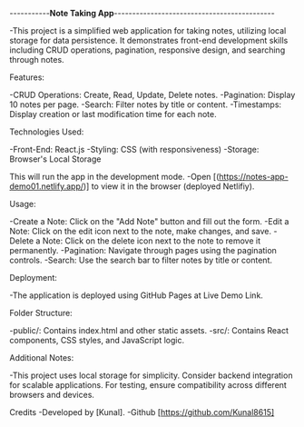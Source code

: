 -----------**Note Taking App**--------------------------------------------

-This project is a simplified web application for taking notes, utilizing local storage for data persistence. It demonstrates front-end development skills including CRUD operations, pagination, responsive design, and searching through notes.

Features:

-CRUD Operations: Create, Read, Update, Delete notes.
-Pagination: Display 10 notes per page.
-Search: Filter notes by title or content.
-Timestamps: Display creation or last modification time for each note.

Technologies Used:

-Front-End: React.js
-Styling: CSS (with responsiveness)
-Storage: Browser's Local Storage


This will run the app in the development mode.
-Open [(https://notes-app-demo01.netlify.app/)] to view it in the browser (deployed Netlifiy).

Usage:

-Create a Note: Click on the "Add Note" button and fill out the form.
-Edit a Note: Click on the edit icon next to the note, make changes, and save.
-Delete a Note: Click on the delete icon next to the note to remove it permanently.
-Pagination: Navigate through pages using the pagination controls.
-Search: Use the search bar to filter notes by title or content.

Deployment:

-The application is deployed using GitHub Pages at Live Demo Link.

Folder Structure:

-public/: Contains index.html and other static assets.
-src/: Contains React components, CSS styles, and JavaScript logic.

Additional Notes:

-This project uses local storage for simplicity. Consider backend integration for scalable applications.
For testing, ensure compatibility across different browsers and devices.

Credits
-Developed by [Kunal].
-Github [https://github.com/Kunal8615]